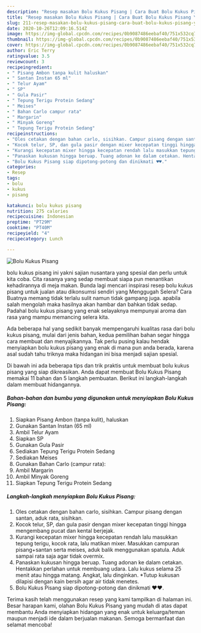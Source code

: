 ```yaml
---
description: "Resep masakan Bolu Kukus Pisang | Cara Buat Bolu Kukus Pisang Yang Paling Enak"
title: "Resep masakan Bolu Kukus Pisang | Cara Buat Bolu Kukus Pisang Yang Paling Enak"
slug: 211-resep-masakan-bolu-kukus-pisang-cara-buat-bolu-kukus-pisang-yang-paling-enak
date: 2020-10-26T12:09:16.514Z
image: https://img-global.cpcdn.com/recipes/0b9087486eebaf40/751x532cq70/bolu-kukus-pisang-foto-resep-utama.jpg
thumbnail: https://img-global.cpcdn.com/recipes/0b9087486eebaf40/751x532cq70/bolu-kukus-pisang-foto-resep-utama.jpg
cover: https://img-global.cpcdn.com/recipes/0b9087486eebaf40/751x532cq70/bolu-kukus-pisang-foto-resep-utama.jpg
author: Eric Terry
ratingvalue: 3.5
reviewcount: 3
recipeingredient:
- " Pisang Ambon tanpa kulit haluskan"
- " Santan Instan 65 ml"
- " Telur Ayam"
- " SP"
- " Gula Pasir"
- " Tepung Terigu Protein Sedang"
- " Meises"
- " Bahan Carlo campur rata"
- " Margarin"
- " Minyak Goreng"
- " Tepung Terigu Protein Sedang"
recipeinstructions:
- "Oles cetakan dengan bahan carlo, sisihkan. Campur pisang dengan santan, aduk rata, sisihkan."
- "Kocok telur, SP, dan gula pasir dengan mixer kecepatan tinggi hingga mengembang pucat dan kental berjejak."
- "Kurangi kecepatan mixer hingga kecepatan rendah lalu masukkan tepung terigu, kocok rata, lalu matikan mixer. Masukkan campuran pisang+santan serta meises, aduk balik menggunakan spatula. Aduk sampai rata saja agar tidak overmix."
- "Panaskan kukusan hingga beruap. Tuang adonan ke dalam cetakan. Hentakkan perlahan untuk membuang udara. Lalu kukus selama 25 menit atau hingga matang. Angkat, lalu dinginkan. *Tutup kukusan dilapisi dengan kain bersih agar air tidak menetes."
- "Bolu Kukus Pisang siap dipotong-potong dan dinikmati ♥️♥️."
categories:
- Resep
tags:
- bolu
- kukus
- pisang

katakunci: bolu kukus pisang 
nutrition: 275 calories
recipecuisine: Indonesian
preptime: "PT29M"
cooktime: "PT40M"
recipeyield: "4"
recipecategory: Lunch

---
```



![Bolu Kukus Pisang](https://img-global.cpcdn.com/recipes/0b9087486eebaf40/751x532cq70/bolu-kukus-pisang-foto-resep-utama.jpg)


bolu kukus pisang ini yakni sajian nusantara yang spesial dan perlu untuk kita coba. Cita rasanya yang sedap membuat siapa pun menantikan kehadirannya di meja makan.
Bunda lagi mencari inspirasi resep bolu kukus pisang untuk jualan atau dikonsumsi sendiri yang Menggugah Selera? Cara Buatnya memang tidak terlalu sulit namun tidak gampang juga. apabila salah mengolah maka hasilnya akan hambar dan bahkan tidak sedap. Padahal bolu kukus pisang yang enak selayaknya mempunyai aroma dan rasa yang mampu memancing selera kita.



Ada beberapa hal yang sedikit banyak mempengaruhi kualitas rasa dari bolu kukus pisang, mulai dari jenis bahan, kedua pemilihan bahan segar hingga cara membuat dan menyajikannya. Tak perlu pusing kalau hendak menyiapkan bolu kukus pisang yang enak di mana pun anda berada, karena asal sudah tahu triknya maka hidangan ini bisa menjadi sajian spesial.


Di bawah ini ada beberapa tips dan trik praktis untuk membuat bolu kukus pisang yang siap dikreasikan. Anda dapat membuat Bolu Kukus Pisang memakai 11 bahan dan 5 langkah pembuatan. Berikut ini langkah-langkah dalam membuat hidangannya.

<!--inarticleads1-->

##### Bahan-bahan dan bumbu yang digunakan untuk menyiapkan Bolu Kukus Pisang:

1. Siapkan  Pisang Ambon (tanpa kulit), haluskan
1. Gunakan  Santan Instan (65 ml)
1. Ambil  Telur Ayam
1. Siapkan  SP
1. Gunakan  Gula Pasir
1. Sediakan  Tepung Terigu Protein Sedang
1. Sediakan  Meises
1. Gunakan  Bahan Carlo (campur rata):
1. Ambil  Margarin
1. Ambil  Minyak Goreng
1. Siapkan  Tepung Terigu Protein Sedang




<!--inarticleads2-->

##### Langkah-langkah menyiapkan Bolu Kukus Pisang:

1. Oles cetakan dengan bahan carlo, sisihkan. Campur pisang dengan santan, aduk rata, sisihkan.
1. Kocok telur, SP, dan gula pasir dengan mixer kecepatan tinggi hingga mengembang pucat dan kental berjejak.
1. Kurangi kecepatan mixer hingga kecepatan rendah lalu masukkan tepung terigu, kocok rata, lalu matikan mixer. Masukkan campuran pisang+santan serta meises, aduk balik menggunakan spatula. Aduk sampai rata saja agar tidak overmix.
1. Panaskan kukusan hingga beruap. Tuang adonan ke dalam cetakan. Hentakkan perlahan untuk membuang udara. Lalu kukus selama 25 menit atau hingga matang. Angkat, lalu dinginkan. *Tutup kukusan dilapisi dengan kain bersih agar air tidak menetes.
1. Bolu Kukus Pisang siap dipotong-potong dan dinikmati ♥️♥️.




Terima kasih telah menggunakan resep yang kami tampilkan di halaman ini. Besar harapan kami, olahan Bolu Kukus Pisang yang mudah di atas dapat membantu Anda menyiapkan hidangan yang enak untuk keluarga/teman maupun menjadi ide dalam berjualan makanan. Semoga bermanfaat dan selamat mencoba!
